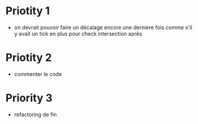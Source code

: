 # Priotity 1

- on devrait pouvoir faire un décalage encore une derniere fois comme s'il y avait un tick en plus pour check intersection après

# Priotity 2

- commenter le code

# Priority 3

- refactoring de fin
